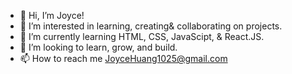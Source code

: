 - 👋 Hi, I’m Joyce!
- 👀 I’m interested in learning, creating& collaborating on projects.
- 🌱 I’m currently learning HTML, CSS, JavaScipt, & React.JS.
- 💞️ I’m looking to learn, grow, and build.
- 📫 How to reach me JoyceHuang1025@gmail.com

<!---
alm0ndjjoy/alm0ndjjoy is a ✨ special ✨ repository because its `README.md` (this file) appears on your GitHub profile.
You can click the Preview link to take a look at your changes.
--->
